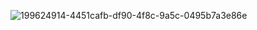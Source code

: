 ![199624914-4451cafb-df90-4f8c-9a5c-0495b7a3e86e](https://user-images.githubusercontent.com/95782145/199836833-7adaf6f0-f5b5-4f22-8ed1-94206632048b.png)

